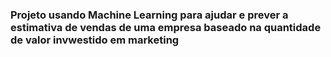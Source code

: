 ### Projeto usando Machine Learning para ajudar e prever a estimativa de vendas de uma empresa baseado na quantidade de valor invwestido em marketing
